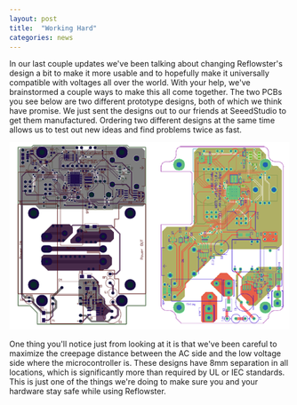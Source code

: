 ```yaml
---
layout: post
title:  "Working Hard"
categories: news
---
```



In our last couple updates we've been talking about changing Reflowster's design a bit to make it more usable and to hopefully make it universally compatible with voltages all over the world. With your help, we've brainstormed a couple ways to make this all come together. The two PCBs you see below are two different prototype designs, both of which we think have promise. We just sent the designs out to our friends at SeeedStudio to get them manufactured. Ordering two different designs at the same time allows us to test out new ideas and find problems twice as fast.

<!--more-->

<img alt="A view of the Gerber files of our latest PCBs. There are two different designs using two different connectors that we're considering" class="showcase" src="/resources/images/updates/update_04_25_2014_1.jpg">

One thing you'll notice just from looking at it is that we've been careful to maximize the creepage distance between the AC side and the low voltage side where the microcontroller is. These designs have 8mm separation in all locations, which is significantly more than required by UL or IEC standards. This is just one of the things we're doing to make sure you and your hardware stay safe while using Reflowster.

